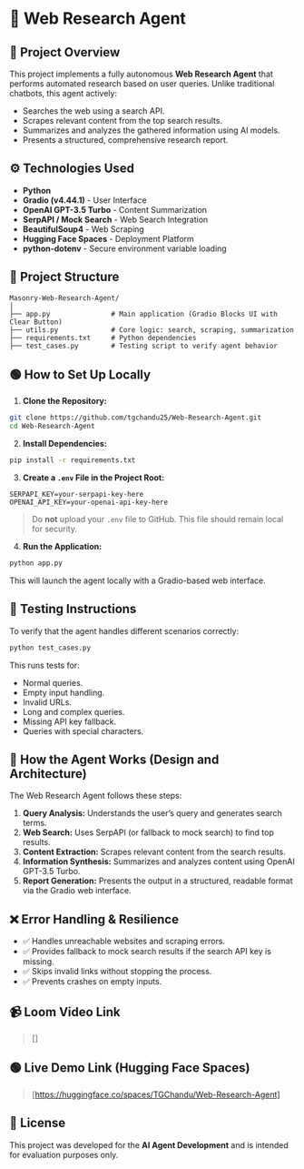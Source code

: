 
# 🧠 Web Research Agent

## 🚀 Project Overview
This project implements a fully autonomous **Web Research Agent** that performs automated research based on user queries. Unlike traditional chatbots, this agent actively:
- Searches the web using a search API.
- Scrapes relevant content from the top search results.
- Summarizes and analyzes the gathered information using AI models.
- Presents a structured, comprehensive research report.


## ⚙️ Technologies Used
- **Python**
- **Gradio (v4.44.1)** - User Interface
- **OpenAI GPT-3.5 Turbo** - Content Summarization
- **SerpAPI / Mock Search** - Web Search Integration
- **BeautifulSoup4** - Web Scraping
- **Hugging Face Spaces** - Deployment Platform
- **python-dotenv** - Secure environment variable loading

## 📂 Project Structure
```
Masonry-Web-Research-Agent/
│
├── app.py               # Main application (Gradio Blocks UI with Clear Button)
├── utils.py             # Core logic: search, scraping, summarization
├── requirements.txt     # Python dependencies
├── test_cases.py        # Testing script to verify agent behavior
```

## 🟢 How to Set Up Locally

1. **Clone the Repository:**
```bash
git clone https://github.com/tgchandu25/Web-Research-Agent.git
cd Web-Research-Agent
```

2. **Install Dependencies:**
```bash
pip install -r requirements.txt
```

3. **Create a `.env` File in the Project Root:**
```
SERPAPI_KEY=your-serpapi-key-here
OPENAI_API_KEY=your-openai-api-key-here
```
> Do **not** upload your `.env` file to GitHub. This file should remain local for security.

4. **Run the Application:**
```bash
python app.py
```
This will launch the agent locally with a Gradio-based web interface.

## 🧪 Testing Instructions

To verify that the agent handles different scenarios correctly:
```bash
python test_cases.py
```
This runs tests for:
- Normal queries.
- Empty input handling.
- Invalid URLs.
- Long and complex queries.
- Missing API key fallback.
- Queries with special characters.

## 🧩 How the Agent Works (Design and Architecture)
The Web Research Agent follows these steps:
1. **Query Analysis:** Understands the user’s query and generates search terms.
2. **Web Search:** Uses SerpAPI (or fallback to mock search) to find top results.
3. **Content Extraction:** Scrapes relevant content from the search results.
4. **Information Synthesis:** Summarizes and analyzes content using OpenAI GPT-3.5 Turbo.
5. **Report Generation:** Presents the output in a structured, readable format via the Gradio web interface.

## ❌ Error Handling & Resilience
- ✅ Handles unreachable websites and scraping errors.
- ✅ Provides fallback to mock search results if the search API key is missing.
- ✅ Skips invalid links without stopping the process.
- ✅ Prevents crashes on empty inputs.

## 📹 Loom Video Link
> []

## 🟢 Live Demo Link (Hugging Face Spaces)
> [https://huggingface.co/spaces/TGChandu/Web-Research-Agent]

## 📝 License
This project was developed for the **AI Agent Development** and is intended for evaluation purposes only.
